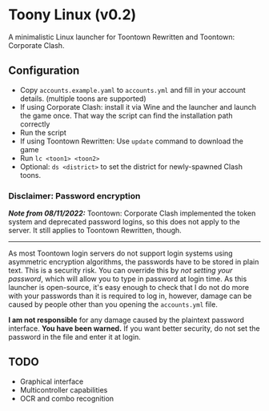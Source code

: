 # Toony Linux (v0.2)

A minimalistic Linux launcher for Toontown Rewritten and Toontown: Corporate Clash.

## Configuration

* Copy `accounts.example.yaml` to `accounts.yml` and fill in your account details.
  (multiple toons are supported)
* If using Corporate Clash: install it via Wine and the launcher and launch the game
  once. That way the script can find the installation path correctly
* Run the script
* If using Toontown Rewritten: Use `update` command to download the game
* Run `lc <toon1> <toon2>`
* Optional: `ds <district>` to set the district for newly-spawned Clash toons.

### Disclaimer: Password encryption

***Note from 08/11/2022:*** Toontown: Corporate Clash implemented the token system and deprecated
password logins, so this does not apply to the server. It still applies to Toontown Rewritten, though.
***

As most Toontown login servers do not support login systems using 
asymmetric encryption algorithms, the passwords have to be stored in plain text.
This is a security risk. You can override this by *not setting your password*, which
will allow you to type in password at login time. As this launcher is open-source, it's
easy enough to check that I do not do more with your passwords than it is required to log
in, however, damage can be caused by people other than you opening the `accounts.yml` file.

**I am not responsible** for any damage caused by the plaintext password interface.
**You have been warned.** If you want better security, do not set the password in the file and enter it at login.

## TODO

* Graphical interface
* Multicontroller capabilities
* OCR and combo recognition